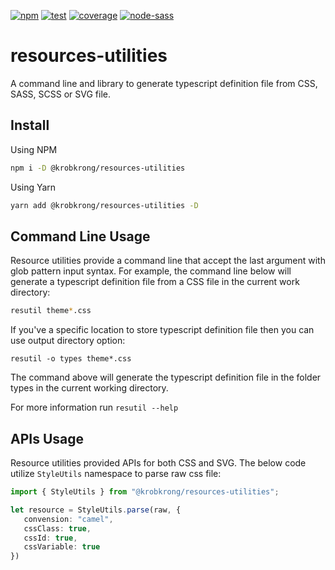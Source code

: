 [![npm][npm]][npm-url]
[![test][test]][test-url]
[![coverage][cover]][cover-url]
[![node-sass][node-sass-version]][node-sass-version]

# resources-utilities
A command line and library to generate typescript definition file from CSS, SASS, SCSS or SVG file.

## Install

Using NPM
```bash
npm i -D @krobkrong/resources-utilities
```

Using Yarn
```bash
yarn add @krobkrong/resources-utilities -D
```

## Command Line Usage

Resource utilities provide a command line that accept the last argument with glob pattern input syntax. For example, the command line below will generate a typescript definition file from a CSS file in the current work directory:

```bash
resutil theme*.css
```

If you've a specific location to store typescript definition file then you can use output directory option:

```base
resutil -o types theme*.css
```

The command above will generate the typescript definition file in the folder types in the current working directory.

For more information run `resutil --help`


## APIs Usage

Resource utilities provided APIs for both CSS and SVG. The below code utilize `StyleUtils` namespace to parse raw css file:

```typescript
import { StyleUtils } from "@krobkrong/resources-utilities";

let resource = StyleUtils.parse(raw, {
   convension: "camel",
   cssClass: true,
   cssId: true,
   cssVariable: true
})
```

[npm]: https://img.shields.io/npm/v/@krobkrong/resources-utilities/beta.svg
[npm-url]: https://www.npmjs.com/package/@krobkrong/resources-utilities

[test]: https://circleci.com/gh/krobkrong/resources-utilities.svg?style=svg
[test-url]: https://circleci.com/gh/krobkrong/resources-utilities

[cover]: https://codecov.io/gh/krobkrong/resources-utilities/branch/master/graph/badge.svg
[cover-url]: https://codecov.io/gh/krobkrong/resources-utilities

[node-sass-version]: https://img.shields.io/github/package-json/dependency-version/krobkrong/resources-utilities/node-sass.svg
